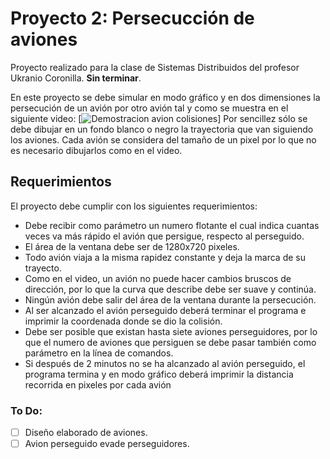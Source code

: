 # Proyecto 2: Persecucción de aviones
Proyecto realizado para la clase de Sistemas Distribuidos del profesor Ukranio Coronilla.
**Sin terminar**.

En este proyecto se debe simular en modo gráfico y en dos dimensiones la persecución de un avión por otro avión tal y como se muestra en el siguiente video:
[![Demostracion avion colisiones](https://www.youtube.com/watch?v=AdOwzheo2ww)]
Por sencillez sólo se debe dibujar en un fondo blanco o negro la trayectoria que van siguiendo los aviones. Cada avión se considera del tamaño de un pixel por lo que no es necesario dibujarlos como en el video.

## Requerimientos
El proyecto debe cumplir con los siguientes requerimientos:
- Debe recibir como parámetro un numero flotante el cual indica cuantas veces va más rápido el avión que persigue, respecto al perseguido.
- El área de la ventana debe ser de 1280x720 pixeles.
- Todo avión viaja a la misma rapidez constante y deja la marca de su trayecto.
- Como en el video, un avión no puede hacer cambios bruscos de dirección, por lo que la curva que describe debe ser suave y continúa.
- Ningún avión debe salir del área de la ventana durante la persecución.
- Al ser alcanzado el avión perseguido deberá terminar el programa e imprimir la coordenada donde se dio la colisión.
- Debe ser posible que existan hasta siete aviones perseguidores, por lo que el numero de aviones que persiguen se debe pasar también como parámetro en la línea de comandos.
- Si después de 2 minutos no se ha alcanzado al avión perseguido, el programa termina y en modo gráfico deberá imprimir la distancia recorrida en pixeles por cada avión

### To Do:
- [ ] Diseño elaborado de aviones.
- [ ] Avion perseguido evade perseguidores. 